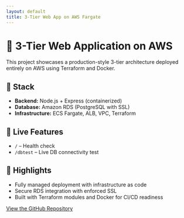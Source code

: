 ```yaml
---
layout: default
title: 3-Tier Web App on AWS Fargate
---
```


# 🚀 3-Tier Web Application on AWS

This project showcases a production-style 3-tier architecture deployed entirely on AWS using Terraform and Docker.

## 🧱 Stack
- **Backend:** Node.js + Express (containerized)
- **Database:** Amazon RDS (PostgreSQL with SSL)
- **Infrastructure:** ECS Fargate, ALB, VPC, Terraform

## 🔎 Live Features
- `/` – Health check
- `/dbtest` – Live DB connectivity test

## 📘 Highlights
- Fully managed deployment with infrastructure as code
- Secure RDS integration with enforced SSL
- Built with Terraform modules and Docker for CI/CD readiness

[View the GitHub Repository](https://github.com/KenB773/3TierWebAppTerraform)